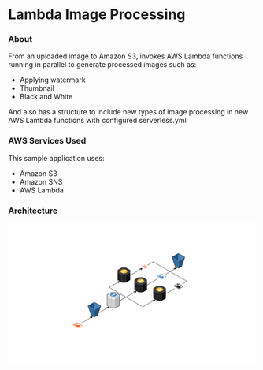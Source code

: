 # Lambda Image Processing

### About
From an uploaded image to Amazon S3, invokes AWS Lambda functions running in parallel to generate processed images such as:

- Applying watermark
- Thumbnail
- Black and White

And also has a structure to include new types of image processing in new AWS Lambda functions with configured serverless.yml

### AWS Services Used
This sample application uses:

- Amazon S3
- Amazon SNS
- AWS Lambda

### Architecture

![Lambda Image Processing Architecture](https://github.com/filipebarretto/aws-samples/blob/master/architecture-diagrams/lambda-image-processing-achitecture.png?raw=true)
